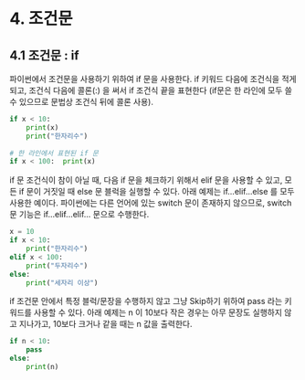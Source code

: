 # 4. 조건문

## 4.1 조건문 : if
파이썬에서 조건문을 사용하기 위하여 if 문을 사용한다. if 키워드 다음에 조건식을 적게 되고, 조건식 다음에 콜론(:) 을 써서 if 조건식 끝을 표현한다 (if문은 한 라인에 모두 쓸 수 있으므로 문법상 조건식 뒤에 콜론 사용).

```python
if x < 10:
    print(x)
    print("한자리수")
 
# 한 라인에서 표현된 if 문 
if x < 100:  print(x)
```

if 문 조건식이 참이 아닐 때, 다음 if 문을 체크하기 위해서 elif 문을 사용할 수 있고, 모든 if 문이 거짓일 때 else 문 블럭을 실행할 수 있다. 아래 예제는 if...elif...else 를 모두 사용한 예이다. 파이썬에는 다른 언어에 있는 switch 문이 존재하지 않으므로, switch 문 기능은 if...elif...elif... 문으로 수행한다.

```python
x = 10
if x < 10:
    print("한자리수")
elif x < 100:
    print("두자리수")
else:
    print("세자리 이상")
```

if 조건문 안에서 특정 블럭/문장을 수행하지 않고 그냥 Skip하기 위하여 pass 라는 키워드를 사용할 수 있다. 아래 예제는 n 이 10보다 작은 경우는 아무 문장도 실행하지 않고 지나가고, 10보다 크거나 같을 때는 n 값을 출력한다.

```python
if n < 10:
    pass
else:
    print(n)
```